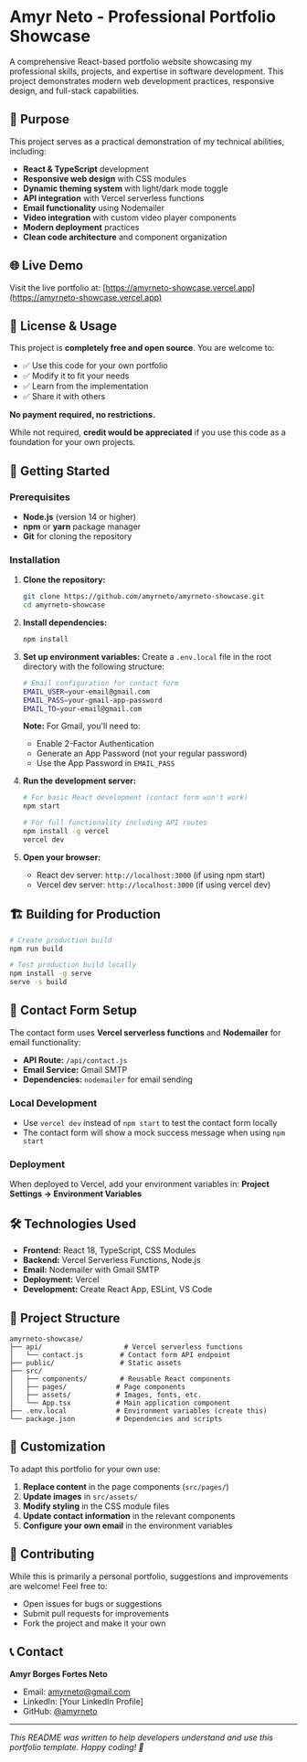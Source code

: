# Amyr Neto - Professional Portfolio Showcase

A comprehensive React-based portfolio website showcasing my professional skills, projects, and expertise in software development. This project demonstrates modern web development practices, responsive design, and full-stack capabilities.

## 🎯 Purpose

This project serves as a practical demonstration of my technical abilities, including:
- **React & TypeScript** development
- **Responsive web design** with CSS modules
- **Dynamic theming system** with light/dark mode toggle
- **API integration** with Vercel serverless functions
- **Email functionality** using Nodemailer
- **Video integration** with custom video player components
- **Modern deployment** practices
- **Clean code architecture** and component organization

## 🌐 Live Demo

Visit the live portfolio at: [https://amyrneto-showcase.vercel.app](https://amyrneto-showcase.vercel.app)

## 📄 License & Usage

This project is **completely free and open source**. You are welcome to:
- ✅ Use this code for your own portfolio
- ✅ Modify it to fit your needs
- ✅ Learn from the implementation
- ✅ Share it with others

**No payment required, no restrictions.** 

While not required, **credit would be appreciated** if you use this code as a foundation for your own projects.

## 🚀 Getting Started

### Prerequisites

- **Node.js** (version 14 or higher)
- **npm** or **yarn** package manager
- **Git** for cloning the repository

### Installation

1. **Clone the repository:**
   ```bash
   git clone https://github.com/amyrneto/amyrneto-showcase.git
   cd amyrneto-showcase
   ```

2. **Install dependencies:**
   ```bash
   npm install
   ```

3. **Set up environment variables:**
   Create a `.env.local` file in the root directory with the following structure:
   ```bash
   # Email configuration for contact form
   EMAIL_USER=your-email@gmail.com
   EMAIL_PASS=your-gmail-app-password
   EMAIL_TO=your-email@gmail.com
   ```
   
   **Note:** For Gmail, you'll need to:
   - Enable 2-Factor Authentication
   - Generate an App Password (not your regular password)
   - Use the App Password in `EMAIL_PASS`

4. **Run the development server:**
   ```bash
   # For basic React development (contact form won't work)
   npm start
   
   # For full functionality including API routes
   npm install -g vercel
   vercel dev
   ```

5. **Open your browser:**
   - React dev server: `http://localhost:3000` (if using npm start)
   - Vercel dev server: `http://localhost:3000` (if using vercel dev)

## 🏗️ Building for Production

```bash
# Create production build
npm run build

# Test production build locally
npm install -g serve
serve -s build
```

## 📧 Contact Form Setup

The contact form uses **Vercel serverless functions** and **Nodemailer** for email functionality:

- **API Route:** `/api/contact.js`
- **Email Service:** Gmail SMTP
- **Dependencies:** `nodemailer` for email sending

### Local Development

- Use `vercel dev` instead of `npm start` to test the contact form locally
- The contact form will show a mock success message when using `npm start`

### Deployment

When deployed to Vercel, add your environment variables in:
**Project Settings → Environment Variables**

## 🛠️ Technologies Used

- **Frontend:** React 18, TypeScript, CSS Modules
- **Backend:** Vercel Serverless Functions, Node.js
- **Email:** Nodemailer with Gmail SMTP
- **Deployment:** Vercel
- **Development:** Create React App, ESLint, VS Code

## 📁 Project Structure

```
amyrneto-showcase/
├── api/                    # Vercel serverless functions
│   └── contact.js         # Contact form API endpoint
├── public/                # Static assets
├── src/
│   ├── components/        # Reusable React components
│   ├── pages/            # Page components
│   ├── assets/           # Images, fonts, etc.
│   └── App.tsx           # Main application component
├── .env.local            # Environment variables (create this)
└── package.json          # Dependencies and scripts
```

## 🎨 Customization

To adapt this portfolio for your own use:

1. **Replace content** in the page components (`src/pages/`)
2. **Update images** in `src/assets/`
3. **Modify styling** in the CSS module files
4. **Update contact information** in the relevant components
5. **Configure your own email** in the environment variables

## 🤝 Contributing

While this is primarily a personal portfolio, suggestions and improvements are welcome! Feel free to:
- Open issues for bugs or suggestions
- Submit pull requests for improvements
- Fork the project and make it your own

## 📞 Contact

**Amyr Borges Fortes Neto**
- Email: amyrneto@gmail.com
- LinkedIn: [Your LinkedIn Profile]
- GitHub: [@amyrneto](https://github.com/amyrneto)

---

*This README was written to help developers understand and use this portfolio template. Happy coding! 🚀*
